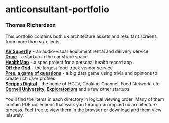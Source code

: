 # anticonsultant-portfolio

### Thomas Richardson

This portfolio contains both ux architecture assets and resultant screens from more than six clients.


<strong>[AV Superfly](AVsuperfly)</strong> - an audio-visual equipment rental and delivery service<br>
<strong>[Drive](DRIVE)</strong> - a startup in the car share space<br>
<strong>[HealthMap](HealthMap)</strong> - a spec project for a personal health record app<br>
<strong>[Off the Grid](Off%20the%20Grid)</strong> - the largest food truck vendor service<br>
<strong>[Pree, a game of questions](Pree)</strong> - a big data game using trivia and opinions to create rich user profiles<br>
<strong>[Scripps Digital](Scripps%20Digital)</strong> - the home of HGTV, Cooking Channel, Food Network, etc<br>
<strong>[Cornell University](https://github.com/ehusserl/anticonsultant-portfolio/tree/master/%CE%A9%20other%20UX%20architecture), [Exploratorium](https://github.com/ehusserl/anticonsultant-portfolio/tree/master/%CE%A9%20other%20UX%20architecture)</strong> and a few other startups<br>


You'll find the items in each directory in logical viewing order. Many of them contain PDF collections that walk you through an implied ux architecture process. Feel free to view them in the browser or download and them view leisurely. 
